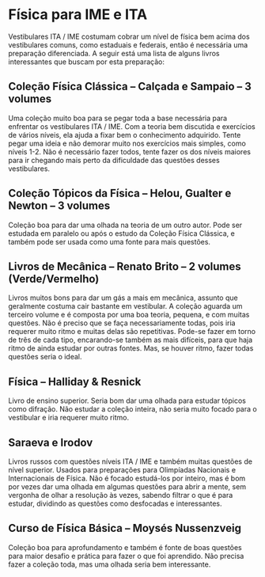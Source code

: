 # Física para IME e ITA

Vestibulares ITA / IME costumam cobrar um nível de física bem acima dos vestibulares comuns, como estaduais e federais, então é necessária uma preparação diferenciada. A seguir está uma lista de alguns livros interessantes que buscam por esta preparação:

## Coleção Física Clássica – Calçada e Sampaio – 3 volumes

Uma coleção muito boa para se pegar toda a base necessária para enfrentar os vestibulares ITA / IME. Com a teoria bem discutida e exercícios de vários níveis, ela ajuda a fixar bem o conhecimento adquirido. Tente pegar uma ideia e não demorar muito nos exercícios mais simples, como níveis 1-2. Não é necessário fazer todos, tente fazer os dos níveis maiores para ir chegando mais perto da dificuldade das questões desses vestibulares.


## Coleção Tópicos da Física – Helou, Gualter e Newton – 3 volumes

Coleção boa para dar uma olhada na teoria de um outro autor. Pode ser estudada em paralelo ou após o estudo da Coleção Física Clássica, e também pode ser usada como uma fonte para mais questões.

 
## Livros de Mecânica – Renato Brito – 2 volumes (Verde/Vermelho)

Livros muitos bons para dar um gás a mais em mecânica, assunto que geralmente costuma cair bastante em vestibular. A coleção aguarda um terceiro volume e é composta por uma boa teoria, pequena, e com muitas questões. Não é preciso que se faça necessariamente todas, pois iria requerer muito ritmo e muitas delas são repetitivas. Pode-se fazer em torno de três de cada tipo, encarando-se também as mais difíceis, para que haja ritmo de ainda estudar por outras fontes. Mas, se houver ritmo, fazer todas questões seria o ideal.
 

## Física – Halliday & Resnick

Livro de ensino superior. Seria bom dar uma olhada para estudar tópicos como difração. Não estudar a coleção inteira, não seria muito focado para o vestibular e iria requerer muito ritmo.
 

## Saraeva e Irodov

Livros russos com questões níveis ITA / IME e também muitas questões de nível superior. Usados ​​para preparações para Olimpíadas Nacionais e Internacionais de Física. Não é focado estudá-los por inteiro, mas é bom por vezes dar uma olhada em algumas questões para abrir a mente, sem vergonha de olhar a resolução às vezes, sabendo filtrar o que é para estudar, dividindo as questões como desfocadas e interessantes.


## Curso de Física Básica – Moysés Nussenzveig

Coleção boa para aprofundamento e também é fonte de boas questões para maior desafio e prática para fazer o que foi aprendido. Não precisa fazer a coleção toda, mas uma olhada seria bem interessante.
